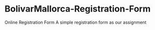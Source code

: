 # BolivarMallorca-Registration-Form
Online Registration Form
A simple registration form as our assignment
